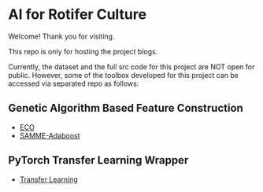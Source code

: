 # AI for Rotifer Culture

Welcome! Thank you for visiting.

This repo is only for hosting the project blogs. 

Currently, the dataset and the full src code for this project are NOT open for public. However, some of the toolbox developed for this project can be accessed via separated repo as follows:

## Genetic Algorithm Based Feature Construction

- [ECO](https://github.com/gengjia0214/Python-Genetic-Algorithm-ECO-Feature-Selection)
- [SAMME-Adaboost](https://github.com/gengjia0214/Python-Multiclass-AdaBoost-SAMME)

## PyTorch Transfer Learning Wrapper

- [Transfer Learning](https://github.com/gengjia0214/PyTroch-Transfer-Learning-Wrapper)
